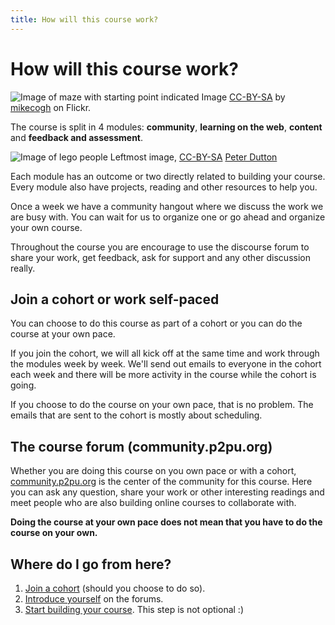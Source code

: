 ```yaml
---
title: How will this course work?
---
```


# How will this course work?

![Image of maze with starting point indicated]({{site.baseurl}}/img/start.jpg)
Image [CC-BY-SA](https://creativecommons.org/licenses/by-sa/2.0/) by [mikecogh](https://www.flickr.com/photos/mikecogh/11300349426) on Flickr.

The course is split in 4 modules: **community**, **learning on the web**, **content** and **feedback and assessment**.

![Image of lego people]({{site.baseurl}}/img/modules.jpg)
Leftmost image, [CC-BY-SA](https://creativecommons.org/licenses/by/2.0/) [Peter Dutton](https://www.flickr.com/photos/joeshlabotnik/) 

Each module has an outcome or two directly related to building your course. Every module also have projects, reading and other resources to help you.

Once a week we have a community hangout where we discuss the work we are busy with. You can wait for us to organize one or go ahead and organize your own course.

Throughout the course you are encourage to use the discourse forum to share your work, get feedback, ask for support and any other discussion really.

## Join a cohort or work self-paced

You can choose to do this course as part of a cohort or you can do the course at your own pace.

If you join the cohort, we will all kick off at the same time and work through the modules week by week. We'll send out emails to everyone in the cohort each week and there will be more activity in the course while the cohort is going.

If you choose to do the course on your own pace, that is no problem. The emails that are sent to the cohort is mostly about scheduling.

## The course forum (community.p2pu.org)

Whether you are doing this course on you own pace or with a cohort, [community.p2pu.org](http://community.p2pu.org) is the center of the community for this course. Here you can ask any question, share your work or other interesting readings and meet people who are also building online courses to collaborate with.

**Doing the course at your own pace does not mean that you have to do the course on your own.**

## Where do I go from here?

1. [Join a cohort]({{site.baseurl}}/modules/start/join-a-cohort/) (should you choose to do so).
2. [Introduce yourself]({{site.baseurl}}/modules/start/introduce-yourself/) on the forums.
3. [Start building your course]({{site.baseurl}}/modules/start/create-your-course/). This step is not optional :)
